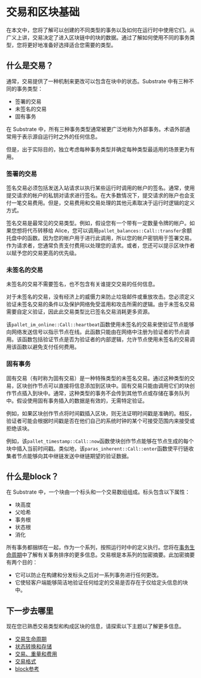 # 交易和区块基础

在本文中，您将了解可以创建的不同类型的事务以及如何在运行时中使用它们。从广义上讲，交易决定了进入区块链中的块的数据。通过了解如何使用不同的事务类型，您将更好地准备好选择适合您需要的类型。

## 什么是交易？
通常，交易提供了一种机制来更改可以包含在块中的状态。Substrate 中有三种不同的事务类型：

- 签署的交易
- 未签名的交易
- 固有事务

在 Substrate 中，所有三种事务类型通常被更广泛地称为外部事务。术语外部通常用于表示源自运行时之外的任何信息。

但是，出于实际目的，独立考虑每种事务类型并确定每种类型最适用的场景更为有用。

### 签署的交易
签名交易必须包括发送入站请求以执行某些运行时调用的帐户的签名。通常，使用提交请求的帐户的私钥对请求进行签名。在大多数情况下，提交请求的账户也会支付一笔交易费用。但是，交易费用和交易处理的其他元素取决于运行时逻辑的定义方式。

签名交易是最常见的交易类型。例如，假设您有一个带有一定数量令牌的帐户。如果您想将代币转移给 Alice，您可以调用`pallet_balances::Call::transfer`余额托盘中的函数。因为您的帐户用于进行此调用，所以您的帐户密钥用于签署交易。作为请求者，您通常负责支付费用以处理您的请求。或者，您还可以提示区块作者以赋予您的交易更高的优先级。

### 未签名的交易
未签名的交易不需要签名，也不包含有关谁提交交易的任何信息。

对于未签名的交易，没有经济上的威慑力来防止垃圾邮件或重放攻击。您必须定义验证未签名交易的条件以及保护网络免受滥用和攻击所需的逻辑。由于未签名交易需要自定义验证，因此此交易类型比已签名交易消耗更多资源。

该`pallet_im_online::Call::heartbeat`函数使用未签名的交易来使验证节点能够向网络发送信号以指示节点在线。此函数只能由在网络中注册为验证者的节点调用。该函数包括验证节点是否为验证者的内部逻辑，允许节点使用未签名的交易调用该函数以避免支付任何费用。

### 固有事务
固有交易（有时称为固有交易）是一种特殊类型的未签名交易。通过这种类型的交易，区块创作节点可以直接将信息添加到区块中。固有交易只能由调用它们的块创作节点插入到块中。通常，这种类型的事务不会传到其他节点或存储在事务队列中。假设使用固有事务插入的数据是有效的，无需特定验证。

例如，如果区块创作节点将时间戳插入区块，则无法证明时间戳是准确的。相反，验证者可能会根据时间戳是否在他们自己的系统时钟的某个可接受范围内来接受或拒绝该块。

例如，该`pallet_timestamp::Call::now`函数使块创作节点能够在节点生成的每个块中插入当前时间戳。类似地，该`paras_inherent::Call::enter`函数使平行链收集者节点能够向其中继链发送中继链期望的验证数据。

## 什么是block？
在 Substrate 中，一个块由一个标头和一个交易数组组成。标头包含以下属性：

- 块高度
- 父哈希
- 事务根
- 状态根
- 消化

所有事务都捆绑在一起，作为一个系列，按照运行时中的定义执行。您将在[事务生命周期](https://docs.substrate.io/fundamentals/transaction-lifecycle/)中了解有关事务排序的更多信息。交易根是本系列的加密摘要。此加密摘要有两个目的：
- 它可以防止在构建和分发标头之后对一系列事务进行任何更改。
- 它使轻客户端能够简洁地验证任何给定的交易是否存在于仅给定头信息的块中。

## 下一步去哪里

现在您已熟悉交易类型和构成区块的信息，请探索以下主题以了解更多信息。

- [交易生命周期](https://docs.substrate.io/fundamentals/transaction-lifecycle/)
- [状态转换和存储](https://docs.substrate.io/fundamentals/state-transitions-and-storage/)
- [交易、重量和费用](https://docs.substrate.io/build/tx-weights-fees/)
- [交易格式](https://docs.substrate.io/reference/transaction-format/)
- [block参考](https://paritytech.github.io/substrate/master/sp_runtime/traits/trait.Block.html)